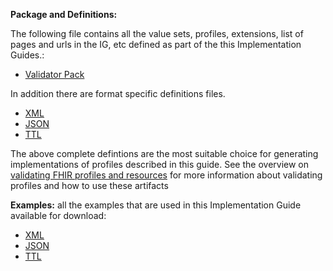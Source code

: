 
**Package and Definitions:**

The following file contains all the value sets, profiles, extensions, list of pages and urls in the IG, etc defined as part of the this Implementation Guides.:

- [Validator Pack](package.tgz)

In addition there are format specific definitions files.
- [XML](definitions.xml.zip)
- [JSON](definitions.json.zip)
- [TTL](definitions.ttl.zip)

The above complete defintions are the most suitable choice for generating implementations of profiles described in this guide. See the overview on [validating FHIR profiles and resources](http://build.fhir.org/validation.html) for more information about validating profiles and how to use these artifacts

**Examples:** all the examples that are used in this Implementation Guide available for download:

- [XML](examples.xml.zip)
- [JSON](examples.json.zip)
- [TTL](examples.ttl.zip)
